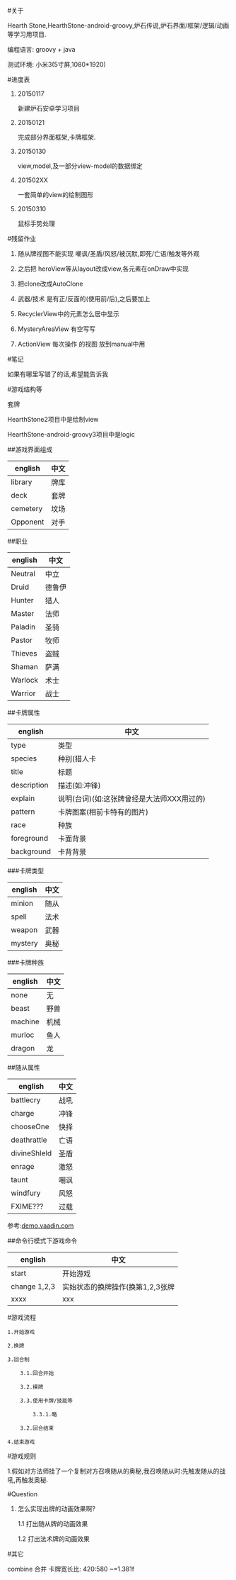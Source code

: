 #关于

Hearth Stone,HearthStone-android-groovy,炉石传说,炉石界面/框架/逻辑/动画等学习用项目.

编程语言: groovy + java

测试环境: 小米3(5寸屏,1080*1920)

#进度表

1.  20150117

    新建炉石安卓学习项目

2.  20150121

    完成部分界面框架,卡牌框架.

3.  20150130

    view,model,及一部分view-model的数据绑定

4. 201502XX

    一套简单的view的绘制图形

5. 20150310

    鼠标手势处理

#残留作业

1.  随从牌视图不能实现 嘲讽/圣盾/风怒/被沉默,即死/亡语/触发等外观

2.  之后把 heroView等从layout改成view,各元素在onDraw中实现

3.  把clone改成AutoClone

4.  武器/技术 是有正/反面的(使用前/后),之后要加上

5.  RecyclerView中的元素怎么居中显示

6. MysteryAreaView 有空写写

7. ActionView 每次操作 的视图 放到manual中用

#笔记

如果有哪里写错了的话,希望能告诉我

#游戏结构等

套牌

HearthStone2项目中是绘制view

HearthStone-android-groovy3项目中是logic

##游戏界面组成

| english     |中文  |
| --------    | --- |
|library      |牌库  |
|deck         |套牌  |
|cemetery     |坟场  |
|Opponent     |对手  |

##职业

| english     |中文  |
| --------    | --- |
|Neutral      |中立  |
|Druid      |德鲁伊  |
|Hunter      |猎人  |
|Master      |法师  |
|Paladin      |圣骑  |
|Pastor      |牧师  |
|Thieves      |盗贼  |
|Shaman      |萨满  |
|Warlock      |术士  |
|Warrior      |战士  |


##卡牌属性

| english     |中文  |
| --------    | --- |
|type       |类型  |
|species        |种别(猎人卡|牧师卡|中立卡)  |
|title       |标题  |
|description       |描述(如:冲锋)  |
|explain       |说明(台词)(如:这张牌曾经是大法师XXX用过的)  |
|pattern       |卡牌图案(相前卡特有的图片)  |
|race       |种族  |
|foreground       |卡面背景  |
|background       |卡背背景  |

###卡牌类型

| english     |中文  |
| --------    | --- |
|minion       |随从  |
|spell        |法术  |
|weapon       |武器  |
|mystery       |奥秘  |

###卡牌种族

| english     |中文  |
| --------    | --- |
|none         |无  |
|beast        |野兽  |
|machine      |机械  |
|murloc       |鱼人  |
|dragon       |龙  |

##随从属性

| english     |中文  |
| --------    | --- |
|battlecry    |战吼  |
|charge       |冲锋  |
|chooseOne    |快择  |
|deathrattle  |亡语  |
|divineShleld |圣盾  |
|enrage       |激怒  |
|taunt        |嘲讽  |
|windfury     |风怒  |
|FXIME???     |过载  |

参考:[demo.vaadin.com](demo.vaadin.com)

##命令行模式下游戏命令

| english     |中文  |
| --------    | --- |
|start    |开始游戏  |
|change 1,2,3      |实始状态的换牌操作(换第1,2,3张牌  |
|xxxx    |xxx  |




#游戏流程

	1.开始游戏

	2.换牌

	3.回合制

		3.1.回合开始
	
		3.2.摸牌
	
		3.3.使用卡牌/技能等
	
			3.3.1.略

		3.2.回合结束

	4.结束游戏


#游戏规则

1.假如对方法师挂了一个复制对方召唤随从的奥秘,我召唤随从时:先触发随从的战吼,再触发奥秘.



#Question

1.  怎么实现出牌的动画效果啊?

    1.1 打出随从牌的动画效果

    1.2 打出法术牌的动画效果

#其它

combine 合并
卡牌宽长比: 420:580 ~=1.381f